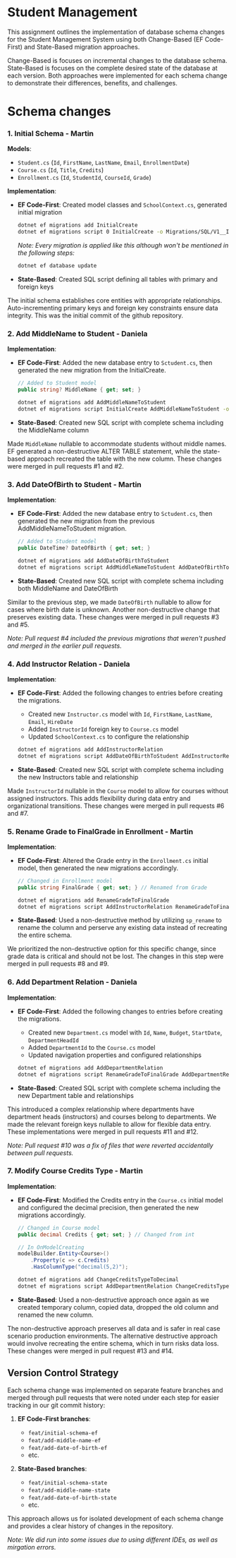 # Student Management

This assignment outlines the implementation of database schema changes for the Student Management System using both Change-Based (EF Code-First) and State-Based migration approaches. 

Change-Based is focuses on incremental changes to the database schema. State-Based is focuses on the complete desired state of the database at each version. Both approaches were implemented for each schema change to demonstrate their differences, benefits, and challenges.

# Schema changes

### 1. Initial Schema - Martin

**Models**:
- `Student.cs` (`Id`, `FirstName`, `LastName`, `Email`, `EnrollmentDate`)
- `Course.cs` (`Id`, `Title`, `Credits`)
- `Enrollment.cs` (`Id`, `StudentId`, `CourseId`, `Grade`)

**Implementation**:
- **EF Code-First**: Created model classes and `SchoolContext.cs`, generated initial migration

  ```bash
  dotnet ef migrations add InitialCreate
  dotnet ef migrations script 0 InitialCreate -o Migrations/SQL/V1__InitialCreate.sql
  ```

  *Note: Every migration is applied like this although won't be mentioned in the following steps:*

  ```bash
  dotnet ef database update
  ```

- **State-Based**: Created SQL script defining all tables with primary and foreign keys

The initial schema establishes core entities with appropriate relationships. Auto-incrementing primary keys and foreign key constraints ensure data integrity. This was the initial commit of the github repository.

### 2. Add MiddleName to Student - Daniela

**Implementation**:
- **EF Code-First**: Added the new database entry to `Sctudent.cs`, then generated the new migration from the InitialCreate.

  ```csharp
  // Added to Student model
  public string? MiddleName { get; set; }
  ```
  ```bash
  dotnet ef migrations add AddMiddleNameToStudent
  dotnet ef migrations script InitialCreate AddMiddleNameToStudent -o Migrations/SQL/V2__AddMiddleNameToStudent.sql
  ```
- **State-Based**: Created new SQL script with complete schema including the MiddleName column

Made `MiddleName` nullable to accommodate students without middle names. EF generated a non-destructive ALTER TABLE statement, while the state-based approach recreated the table with the new column. These changes were merged in pull requests #1 and #2.

### 3. Add DateOfBirth to Student - Martin

**Implementation**:
- **EF Code-First**: Added the new database entry to `Sctudent.cs`, then generated the new migration from the previous AddMiddleNameToStudent migration.

  ```csharp
  // Added to Student model
  public DateTime? DateOfBirth { get; set; }
  ```
  ```bash
  dotnet ef migrations add AddDateOfBirthToStudent
  dotnet ef migrations script AddMiddleNameToStudent AddDateOfBirthToStudent -o Migrations/SQL/V3__AddDateOfBirthToStudent.sql
  ```
- **State-Based**: Created new SQL script with complete schema including both MiddleName and DateOfBirth

Similar to the previous step, we made `DateOfBirth` nullable to allow for cases where birth date is unknown. Another non-destructive change that preserves existing data. These changes were merged in pull requests #3 and #5.

*Note: Pull request #4 included the previous migrations that weren't pushed and merged in the earlier pull requests.*

### 4. Add Instructor Relation - Daniela

**Implementation**:
- **EF Code-First**: Added the following changes to entries before creating the migrations.
  - Created new `Instructor.cs` model with `Id`, `FirstName`, `LastName`, `Email`, `HireDate`
  - Added `InstructorId` foreign key to `Course.cs` model
  - Updated `SchoolContext.cs` to configure the relationship
    
  ```bash
  dotnet ef migrations add AddInstructorRelation
  dotnet ef migrations script AddDateOfBirthToStudent AddInstructorRelation -o Migrations/SQL/V4__AddInstructorRelation.sql
  ```
- **State-Based**: Created new SQL script with complete schema including the new Instructors table and relationship

Made `InstructorId` nullable in the `Course` model to allow for courses without assigned instructors. This adds flexibility during data entry and organizational transitions. These changes were merged in pull requests #6 and #7.

### 5. Rename Grade to FinalGrade in Enrollment - Martin

**Implementation**:
- **EF Code-First**: Altered the Grade entry in the `Enrollment.cs` initial model, then generated the new migrations accordingly.

  ```csharp
  // Changed in Enrollment model
  public string FinalGrade { get; set; } // Renamed from Grade
  ```
  ```bash
  dotnet ef migrations add RenameGradeToFinalGrade
  dotnet ef migrations script AddInstructorRelation RenameGradeToFinalGrade -o Migrations/SQL/V5__RenameGradeToFinalGrade.sql
  ```
- **State-Based**: Used a non-destructive method by utilizing `sp_rename` to rename the column and perserve any existing data instead of recreating the entire schema.

We prioritized the non-destructive option for this specific change, since grade data is critical and should not be lost. The changes in this step were merged in pull requests #8 and #9.

### 6. Add Department Relation - Daniela

**Implementation**: 
- **EF Code-First**: Added the following changes to entries before creating the migrations.
  - Created new `Department.cs` model with `Id`, `Name`, `Budget`, `StartDate`, `DepartmentHeadId`
  - Added `DepartmentId` to the `Course.cs` model
  - Updated navigation properties and configured relationships

  ```bash
  dotnet ef migrations add AddDepartmentRelation
  dotnet ef migrations script RenameGradeToFinalGrade AddDepartmentRelation -o Migrations/SQL/V6__AddDepartmentRelation.sql
  ```
- **State-Based**: Created SQL script with complete schema including the new Department table and relationships

This introduced a complex relationship where departments have department heads (instructors) and courses belong to departments. We made the relevant foreign keys nullable to allow for flexible data entry. These implementations were merged in pull requests #11 and #12.

*Note: Pull request #10 was a fix of files that were reverted accidentally between pull requests.*

### 7. Modify Course Credits Type - Martin

**Implementation**:
- **EF Code-First**: Modified the Credits entry in the `Course.cs` initial model and configured the decimal precision, then generated the new migrations accordingly.
  ```csharp
  // Changed in Course model
  public decimal Credits { get; set; } // Changed from int
  
  // In OnModelCreating
  modelBuilder.Entity<Course>()
      .Property(c => c.Credits)
      .HasColumnType("decimal(5,2)");
  ```
  ```bash
  dotnet ef migrations add ChangeCreditsTypeToDecimal
  dotnet ef migrations script AddDepartmentRelation ChangeCreditsTypeToDecimal -o Migrations/SQL/V7__ChangeCreditsTypeToDecimal.sql
  ```
- **State-Based**: Used a non-destructive approach once again as we created temporary column, copied data, dropped the old column and renamed the new column.

The non-destructive approach preserves all data and is safer in real case scenario production environments. The alternative destructive approach would involve recreating the entire schema, which in turn risks data loss. These changes were merged in pull request #13 and #14.

## Version Control Strategy

Each schema change was implemented on separate feature branches and merged through pull requests that were noted under each step for easier tracking in our git commit history:

1. **EF Code-First branches**:
   - `feat/initial-schema-ef`
   - `feat/add-middle-name-ef`
   - `feat/add-date-of-birth-ef`
   - etc.

2. **State-Based branches**:
   - `feat/initial-schema-state`
   - `feat/add-middle-name-state`
   - `feat/add-date-of-birth-state`
   - etc.

This approach allows us for isolated development of each schema change and provides a clear history of changes in the repository. 

*Note: We did run into some issues due to using different IDEs, as well as mirgation errors.*
